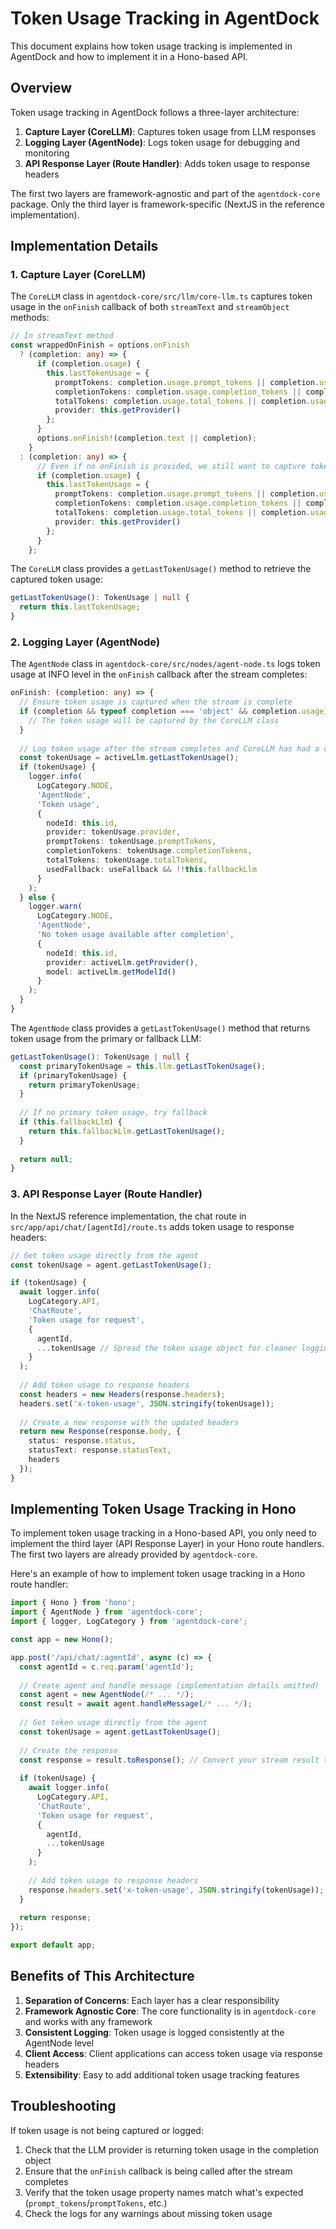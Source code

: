 # Token Usage Tracking in AgentDock

This document explains how token usage tracking is implemented in AgentDock and how to implement it in a Hono-based API.

## Overview

Token usage tracking in AgentDock follows a three-layer architecture:

1. **Capture Layer (CoreLLM)**: Captures token usage from LLM responses
2. **Logging Layer (AgentNode)**: Logs token usage for debugging and monitoring
3. **API Response Layer (Route Handler)**: Adds token usage to response headers

The first two layers are framework-agnostic and part of the `agentdock-core` package. Only the third layer is framework-specific (NextJS in the reference implementation).

## Implementation Details

### 1. Capture Layer (CoreLLM)

The `CoreLLM` class in `agentdock-core/src/llm/core-llm.ts` captures token usage in the `onFinish` callback of both `streamText` and `streamObject` methods:

```typescript
// In streamText method
const wrappedOnFinish = options.onFinish 
  ? (completion: any) => {
      if (completion.usage) {
        this.lastTokenUsage = {
          promptTokens: completion.usage.prompt_tokens || completion.usage.promptTokens,
          completionTokens: completion.usage.completion_tokens || completion.usage.completionTokens,
          totalTokens: completion.usage.total_tokens || completion.usage.totalTokens,
          provider: this.getProvider()
        };
      }
      options.onFinish!(completion.text || completion);
    }
  : (completion: any) => {
      // Even if no onFinish is provided, we still want to capture token usage
      if (completion.usage) {
        this.lastTokenUsage = {
          promptTokens: completion.usage.prompt_tokens || completion.usage.promptTokens,
          completionTokens: completion.usage.completion_tokens || completion.usage.completionTokens,
          totalTokens: completion.usage.total_tokens || completion.usage.totalTokens,
          provider: this.getProvider()
        };
      }
    };
```

The `CoreLLM` class provides a `getLastTokenUsage()` method to retrieve the captured token usage:

```typescript
getLastTokenUsage(): TokenUsage | null {
  return this.lastTokenUsage;
}
```

### 2. Logging Layer (AgentNode)

The `AgentNode` class in `agentdock-core/src/nodes/agent-node.ts` logs token usage at INFO level in the `onFinish` callback after the stream completes:

```typescript
onFinish: (completion: any) => {
  // Ensure token usage is captured when the stream is complete
  if (completion && typeof completion === 'object' && completion.usage) {
    // The token usage will be captured by the CoreLLM class
  }
  
  // Log token usage after the stream completes and CoreLLM has had a chance to update it
  const tokenUsage = activeLlm.getLastTokenUsage();
  if (tokenUsage) {
    logger.info(
      LogCategory.NODE,
      'AgentNode',
      'Token usage',
      {
        nodeId: this.id,
        provider: tokenUsage.provider,
        promptTokens: tokenUsage.promptTokens,
        completionTokens: tokenUsage.completionTokens,
        totalTokens: tokenUsage.totalTokens,
        usedFallback: useFallback && !!this.fallbackLlm
      }
    );
  } else {
    logger.warn(
      LogCategory.NODE,
      'AgentNode',
      'No token usage available after completion',
      {
        nodeId: this.id,
        provider: activeLlm.getProvider(),
        model: activeLlm.getModelId()
      }
    );
  }
}
```

The `AgentNode` class provides a `getLastTokenUsage()` method that returns token usage from the primary or fallback LLM:

```typescript
getLastTokenUsage(): TokenUsage | null {
  const primaryTokenUsage = this.llm.getLastTokenUsage();
  if (primaryTokenUsage) {
    return primaryTokenUsage;
  }
  
  // If no primary token usage, try fallback
  if (this.fallbackLlm) {
    return this.fallbackLlm.getLastTokenUsage();
  }
  
  return null;
}
```

### 3. API Response Layer (Route Handler)

In the NextJS reference implementation, the chat route in `src/app/api/chat/[agentId]/route.ts` adds token usage to response headers:

```typescript
// Get token usage directly from the agent
const tokenUsage = agent.getLastTokenUsage();

if (tokenUsage) {
  await logger.info(
    LogCategory.API,
    'ChatRoute',
    'Token usage for request',
    {
      agentId,
      ...tokenUsage // Spread the token usage object for cleaner logging
    }
  );
  
  // Add token usage to response headers
  const headers = new Headers(response.headers);
  headers.set('x-token-usage', JSON.stringify(tokenUsage));
  
  // Create a new response with the updated headers
  return new Response(response.body, {
    status: response.status,
    statusText: response.statusText,
    headers
  });
}
```

## Implementing Token Usage Tracking in Hono

To implement token usage tracking in a Hono-based API, you only need to implement the third layer (API Response Layer) in your Hono route handlers. The first two layers are already provided by `agentdock-core`.

Here's an example of how to implement token usage tracking in a Hono route handler:

```typescript
import { Hono } from 'hono';
import { AgentNode } from 'agentdock-core';
import { logger, LogCategory } from 'agentdock-core';

const app = new Hono();

app.post('/api/chat/:agentId', async (c) => {
  const agentId = c.req.param('agentId');
  
  // Create agent and handle message (implementation details omitted)
  const agent = new AgentNode(/* ... */);
  const result = await agent.handleMessage(/* ... */);
  
  // Get token usage directly from the agent
  const tokenUsage = agent.getLastTokenUsage();
  
  // Create the response
  const response = result.toResponse(); // Convert your stream result to a Hono response
  
  if (tokenUsage) {
    await logger.info(
      LogCategory.API,
      'ChatRoute',
      'Token usage for request',
      {
        agentId,
        ...tokenUsage
      }
    );
    
    // Add token usage to response headers
    response.headers.set('x-token-usage', JSON.stringify(tokenUsage));
  }
  
  return response;
});

export default app;
```

## Benefits of This Architecture

1. **Separation of Concerns**: Each layer has a clear responsibility
2. **Framework Agnostic Core**: The core functionality is in `agentdock-core` and works with any framework
3. **Consistent Logging**: Token usage is logged consistently at the AgentNode level
4. **Client Access**: Client applications can access token usage via response headers
5. **Extensibility**: Easy to add additional token usage tracking features

## Troubleshooting

If token usage is not being captured or logged:

1. Check that the LLM provider is returning token usage in the completion object
2. Ensure that the `onFinish` callback is being called after the stream completes
3. Verify that the token usage property names match what's expected (`prompt_tokens`/`promptTokens`, etc.)
4. Check the logs for any warnings about missing token usage 